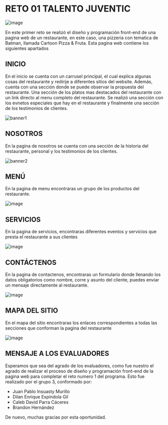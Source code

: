 
# RETO 01 TALENTO JUVENTIC

![image](https://user-images.githubusercontent.com/88408551/133530498-3952db49-ab21-427c-b689-d806dfd41f5f.png)

En este primer reto se realizó el diseño y programación front-end de una pagina web de un restaurante, en este caso, una pizzeria con tematica de Batman, llamada Cartoon Pizza & Fruta. Esta pagina web contiene los siguientes apartados

## INICIO

En el inicio se cuenta con un carrusel principal, el cual explica algunas cosas del restaurante y redirije a diferentes sitios del website. Además, cuenta con una sección donde se puede observar la propuesta del restaurante. Una sección de los platos mas destacados del restaurante con un link directo al menu completo del restaurante. Se realizó una sección con los evnetos especiales que hay en el restaurante y finalmente una sección de los testimonios de clientes.

![banner1](https://user-images.githubusercontent.com/88408551/133532430-00b1b6cc-d358-4361-a342-d0c565826629.png)

## NOSOTROS

En la pagina de nosotros se cuenta con una sección de la historia del restaurante, personal y los testimonios de los clientes.

![banner2](https://user-images.githubusercontent.com/88408551/133532734-62ef55c3-d408-461f-aad5-ff6f998aa00b.png)

## MENÚ

En la pagina de menu encontraras un grupo de los productos del restaurante.

![image](https://user-images.githubusercontent.com/88408551/133532823-c6d63072-c1e4-471d-899c-5e0123d6dfbd.png)

## SERVICIOS

En la pagina de servicios, encontraras diferentes eventos y servicios que presta el restaurante a sus clientes

![image](https://user-images.githubusercontent.com/88408551/133533564-ce3b367e-336e-4511-8e93-d2e341158f37.png)

## CONTÁCTENOS

En la pagina de contactenos, encontraras un formulario donde llenando los datos obligatorios como nombre, corre y asunto del cliente, puedes enviar un mensaje directamente al restaurante.

![image](https://user-images.githubusercontent.com/88408551/133532943-5a02e63c-1cbd-4dec-8956-ef04147042ca.png)

## MAPA DEL SITIO

En el mapa del sitio encontraras los enlaces correspondientes a todas las secciones que conforman la pagina del restaurante

![image](https://user-images.githubusercontent.com/88408551/133533045-a296101c-dad2-4803-bab0-ca2b314b6b9f.png)

## MENSAJE A LOS EVALUADORES

Esperamos que sea del agrado de los evaluadores, como fue nuestro el agrado de realizar el proceso de diseño y programación front-end de la pagina web para completar el reto numero 1 del programa. Esto fue realizado por el grupo 3, conformado por:

- Juan Pablo Insuasty Murillo
- Dilan Enrique Espíndola Gil
- Caleb David Parra Cáceres
- Brandon Hernández

De nuevo, muchas gracias por esta oportunidad.
